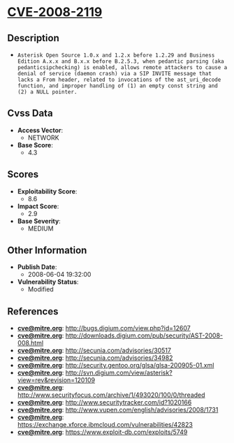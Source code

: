
# [CVE-2008-2119](http://bugs.digium.com/view.php?id=12607)

## Description

- `Asterisk Open Source 1.0.x and 1.2.x before 1.2.29 and Business Edition A.x.x and B.x.x before B.2.5.3, when pedantic parsing (aka pedanticsipchecking) is enabled, allows remote attackers to cause a denial of service (daemon crash) via a SIP INVITE message that lacks a From header, related to invocations of the ast_uri_decode function, and improper handling of (1) an empty const string and (2) a NULL pointer.`

## Cvss Data

- **Access Vector**:
  - NETWORK
- **Base Score**:
  - 4.3

## Scores

- **Exploitability Score**:
  - 8.6
- **Impact Score**:
  - 2.9
- **Base Severity**:
  - MEDIUM

## Other Information

- **Publish Date**:
  - 2008-06-04 19:32:00
- **Vulnerability Status**:
  - Modified

## References

- **cve@mitre.org**: http://bugs.digium.com/view.php?id=12607
- **cve@mitre.org**: http://downloads.digium.com/pub/security/AST-2008-008.html
- **cve@mitre.org**: http://secunia.com/advisories/30517
- **cve@mitre.org**: http://secunia.com/advisories/34982
- **cve@mitre.org**: http://security.gentoo.org/glsa/glsa-200905-01.xml
- **cve@mitre.org**: http://svn.digium.com/view/asterisk?view=rev&revision=120109
- **cve@mitre.org**: http://www.securityfocus.com/archive/1/493020/100/0/threaded
- **cve@mitre.org**: http://www.securitytracker.com/id?1020166
- **cve@mitre.org**: http://www.vupen.com/english/advisories/2008/1731
- **cve@mitre.org**: https://exchange.xforce.ibmcloud.com/vulnerabilities/42823
- **cve@mitre.org**: https://www.exploit-db.com/exploits/5749
